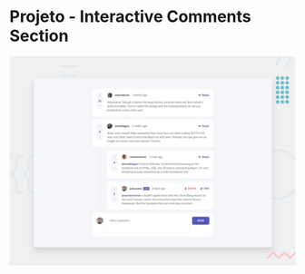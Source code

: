 # Projeto - Interactive Comments Section

![Design preview for the Interactive comments section coding challenge](./src/assets/design/desktop-preview.jpg)

## 